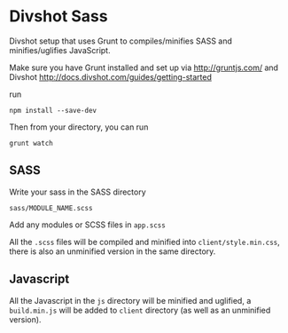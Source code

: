 # Divshot Sass
Divshot setup that uses Grunt to compiles/minifies SASS and minifies/uglifies JavaScript.

Make sure you have Grunt installed and set up via http://gruntjs.com/
and Divshot http://docs.divshot.com/guides/getting-started

run 

    npm install --save-dev

Then from your directory, you can run 

    grunt watch
    
## SASS
Write your sass in the SASS directory

    sass/MODULE_NAME.scss
    
Add any modules or SCSS files in `app.scss`

All the `.scss` files will be compiled and minified into `client/style.min.css`, there is also an unminified version in the same directory.

## Javascript
All the Javascript in the `js` directory will be minified and uglified, a `build.min.js` will be added to `client` directory (as well as an unminified version).
